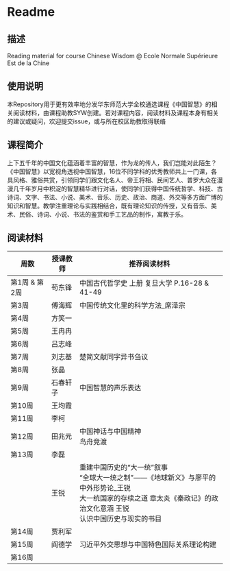 # Readme

## 描述

Reading material for course Chinese Wisdom @ Ecole Normale Supérieure Est de la Chine

## 使用说明

本Repository用于更有效率地分发华东师范大学全校通选课程《中国智慧》的相关阅读材料，由课程助教SYW创建。若对课程内容，阅读材料及课程本身有相关的建议或疑问，欢迎提交issue，或与所在校区助教取得联络

## 课程简介

上下五千年的中国文化蕴涵着丰富的智慧，作为龙的传人，我们岂能对此陌生？《中国智慧》以宽视角透视中国智慧，16位不同学科的优秀教师共上一门课，各具风格、雅俗共赏，引领同学们跟文化名人、帝王将相、民间艺人、普罗大众在漫漫几千年岁月中积淀的智慧精华进行对话，使同学们获得中国传统哲学、科技、古诗词、文字、书法、小说、美术、音乐、历史、政治、商道、外交等多方面广博的知识和智慧。教学注重理论与实践相结合，既有理论知识的传授，又有音乐、美术、民俗、诗词、小说、书法的鉴赏和手工艺品的制作，寓教于乐。

## 阅读材料

| 周数          | 授课教师 | 推荐阅读材料                                                 |
| ------------- | -------- | ------------------------------------------------------------ |
| 第1周 & 第2周 | 苟东锋   | 中国古代哲学史 上册 复旦大学 P.16-28 & 41-49                 |
| 第3周         | 傅海辉   | 中国传统文化里的科学方法_席泽宗                              |
| 第4周         | 方笑一   |                                                              |
| 第5周         | 王冉冉   |                                                              |
| 第6周         | 吕志峰   |                                                              |
| 第7周         | 刘志基   | 楚简文献同字异书刍议                                         |
| 第8周         | 张晶     |                                                              |
| 第9周         | 石春轩子 | 中国智慧的声乐表达                                           |
| 第10周        | 王均霞   |                                                              |
| 第11周        | 李柯     |                                                              |
| 第12周        | 田兆元   | 中国神话与中国精神<br/>鸟舟竞渡                              |
| 第13周        | 李磊     |                                                              |
|               | 王锐     | 重建中国历史的“大一统”叙事<br/>“全球大一统之制”——《地球新义》与廖平的中外形势论_王锐<br/>大一统国家的存续之道 章太炎《秦政记》的政治文化意涵 王锐<br/>认识中国历史与现实的书目 |
| 第14周        | 贾利军   |                                                              |
| 第15周        | 阎德学   | 习近平外交思想与中国特色国际关系理论构建                     |
| 第16周        |          |                                                              |

